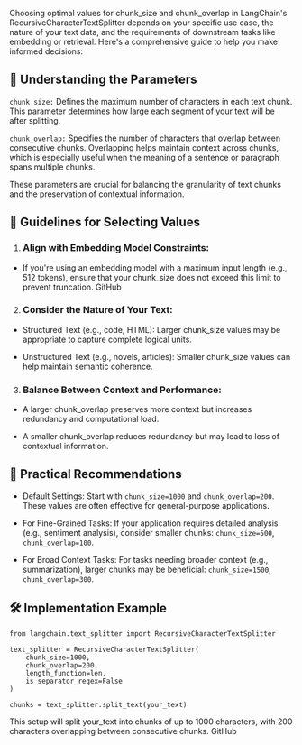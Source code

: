 Choosing optimal values for chunk_size and chunk_overlap in LangChain's RecursiveCharacterTextSplitter depends on your specific use case, the nature of your text data, and the requirements of downstream tasks like embedding or retrieval. Here's a comprehensive guide to help you make informed decisions:

## 📏 Understanding the Parameters
`chunk_size:` Defines the maximum number of characters in each text chunk. This parameter determines how large each segment of your text will be after splitting.

`chunk_overlap:` Specifies the number of characters that overlap between consecutive chunks. Overlapping helps maintain context across chunks, which is especially useful when the meaning of a sentence or paragraph spans multiple chunks.


These parameters are crucial for balancing the granularity of text chunks and the preservation of contextual information.

## 🧠 Guidelines for Selecting Values
1. ### Align with Embedding Model Constraints:

 - If you're using an embedding model with a maximum input length (e.g., 512 tokens), ensure that your chunk_size does not exceed this limit to prevent truncation. 
GitHub

2. ### Consider the Nature of Your Text:

 - Structured Text (e.g., code, HTML): Larger chunk_size values may be appropriate to capture complete logical units.

 - Unstructured Text (e.g., novels, articles): Smaller chunk_size values can help maintain semantic coherence. 

3. ### Balance Between Context and Performance:

 - A larger chunk_overlap preserves more context but increases redundancy and computational load.

 - A smaller chunk_overlap reduces redundancy but may lead to loss of contextual information.

## 🔧 Practical Recommendations
 - Default Settings: Start with `chunk_size=1000` and `chunk_overlap=200`. These values are often effective for general-purpose applications. 

 - For Fine-Grained Tasks: If your application requires detailed analysis (e.g., sentiment analysis), consider smaller chunks: `chunk_size=500`, `chunk_overlap=100`.

 - For Broad Context Tasks: For tasks needing broader context (e.g., summarization), larger chunks may be beneficial: `chunk_size=1500`, `chunk_overlap=300`.

## 🛠️ Implementation Example


```
from langchain.text_splitter import RecursiveCharacterTextSplitter

text_splitter = RecursiveCharacterTextSplitter(
    chunk_size=1000,
    chunk_overlap=200,
    length_function=len,
    is_separator_regex=False
)

chunks = text_splitter.split_text(your_text)
```

This setup will split your_text into chunks of up to 1000 characters, with 200 characters overlapping between consecutive chunks.
GitHub